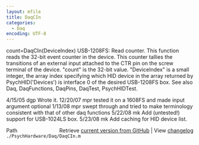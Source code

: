 ```yaml
---
layout: mfile
title: DaqCIn
categories:
  - Daq
encoding: UTF-8
---
```


count=DaqCIn(DeviceIndex)
USB-1208FS: Read counter.
This function reads the 32-bit event counter in the device. This counter
tallies the transitions of an external input attached to the CTR pin on
the screw terminal of the device.
"count" is the 32-bit value.
"DeviceIndex" is a small integer, the array index specifying which HID
      device in the array returned by PsychHID('Devices') is interface 0
      of the desired USB-1208FS box.
See also Daq, DaqFunctions, DaqPins, DaqTest, PsychHIDTest.

4/15/05 dgp Wrote it.
12/20/07  mpr   tested it on a 1608FS and made input argument optional
1/13/08   mpr   swept through and tried to make terminology consistent
                    with that of other daq functions
5/22/08   mk  Add (untested!) support for USB-1024LS box.
5/23/08   mk  Add caching for HID device list.


<div class="code_header" style="text-align:right;">
  <span style="float:left;">Path&nbsp;&nbsp;</span> <span class="counter">Retrieve <a href=
  "https://raw.github.com/Psychtoolbox-3/Psychtoolbox-3/beta/./PsychHardware/Daq/DaqCIn.m">current version from GitHub</a> | View <a href=
  "https://github.com/Psychtoolbox-3/Psychtoolbox-3/commits/beta/./PsychHardware/Daq/DaqCIn.m">changelog</a></span>
</div>
<div class="code">
  <code>./PsychHardware/Daq/DaqCIn.m</code>
</div>
